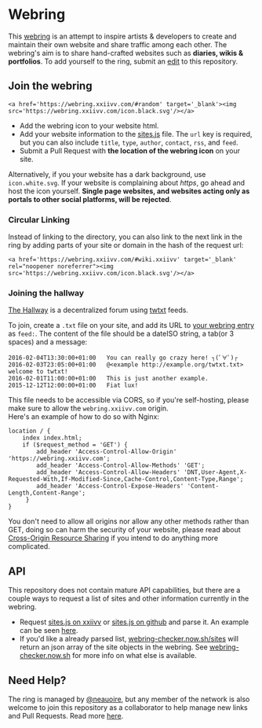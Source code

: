 # Webring

This [webring](https://wiki.xxiivv.com/webring) is an attempt to inspire artists & developers to create and maintain their own website and share traffic among each other. The webring's aim is to share hand-crafted websites such as **diaries, wikis & portfolios**. To add yourself to the ring, submit an [edit](https://github.com/XXIIVV/webring/edit/master/scripts/sites.js) to this repository.

## Join the webring

```
<a href='https://webring.xxiivv.com/#random' target='_blank'><img src='https://webring.xxiivv.com/icon.black.svg'/></a>
```

- Add the webring icon to your website html.
- Add your website information to the [sites.js](https://github.com/XXIIVV/webring/edit/master/scripts/sites.js) file. The `url` key is required, but you can also include `title`, `type`, `author`, `contact`, `rss`, and `feed`.
- Submit a Pull Request with **the location of the webring icon** on your site.

Alternatively, if you your website has a dark background, use `icon.white.svg`. If your website is complaining about *https*, go ahead and host the icon yourself. **Single page websites, and websites acting only as portals to other social platforms, will be rejected**.

### Circular Linking

Instead of linking to the directory, you can also link to the next link in the ring by adding parts of your site or domain in the hash of the request url:

```
<a href='https://webring.xxiivv.com/#wiki.xxiivv' target='_blank' rel="noopener noreferrer"><img src='https://webring.xxiivv.com/icon.black.svg'/></a>
```

### Joining the hallway

[The Hallway](https://webring.xxiivv.com/hallway.html) is a decentralized forum using [twtxt](https://twtxt.readthedocs.io/en/stable/user/twtxtfile.html) feeds.

To join, create a `.txt` file on your site, and add its URL to [your webring entry](https://github.com/XXIIVV/Webring/blob/master/scripts/sites.js) as `feed:`. The content of the file should be a dateISO string, a tab(or 3 spaces) and a message:

```
2016-02-04T13:30:00+01:00   You can really go crazy here! ┐(ﾟ∀ﾟ)┌
2016-02-03T23:05:00+01:00   @<example http://example.org/twtxt.txt> welcome to twtxt!
2016-02-01T11:00:00+01:00   This is just another example.
2015-12-12T12:00:00+01:00   Fiat lux!
```

This file needs to be accessible via CORS, so if you're self-hosting, please make sure to allow the `webring.xxiivv.com` origin.   
Here's an example of how to do so with Nginx:

```
location / {
    index index.html;
    if ($request_method = 'GET') {
        add_header 'Access-Control-Allow-Origin' 'https://webring.xxiivv.com';
        add_header 'Access-Control-Allow-Methods' 'GET';
        add_header 'Access-Control-Allow-Headers' 'DNT,User-Agent,X-Requested-With,If-Modified-Since,Cache-Control,Content-Type,Range';
        add_header 'Access-Control-Expose-Headers' 'Content-Length,Content-Range';
     }
}
```

You don't need to allow all origins nor allow any other methods rather than GET, doing so can harm the security of your website, please read about [Cross-Origin Resource Sharing](https://developer.mozilla.org/en-US/docs/Web/HTTP/CORS) if you intend to do anything more complicated.

## API

This repository does not contain mature API capabilities, but there are a couple ways to request a list of sites and other information currently in the webring.

- Request [sites.js on xxiivv](https://webring.xxiivv.com/scripts/sites.js) or [sites.js on github](https://raw.githubusercontent.com/XXIIVV/webring/master/scripts/sites.js) and parse it. An example can be seen [here](https://gist.github.com/ckipp01/2ab7ac42e2837b4359efeb76eb49bb54).
- If you'd like a already parsed list, [webring-checker.now.sh/sites](https://webring-checker.now.sh/sites) will return an json array of the site objects in the webring. See [webring-checker.now.sh](https://webring-checker.now.sh) for more info on what else is available.

## Need Help?

The ring is managed by [@neauoire](https://twitter.com/neauoire), but any member of the network is also welcome to join this repository as a collaborator to help manage new links and Pull Requests. Read more [here](https://wiki.xxiivv.com/webring).
